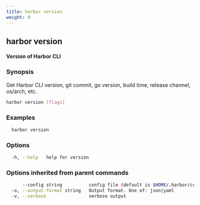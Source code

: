 ```yaml
---
title: harbor version
weight: 0
---
```

## harbor version

#### Version of Harbor CLI

### Synopsis

Get Harbor CLI version, git commit, go version, build time, release channel, os/arch, etc.

```sh
harbor version [flags]
```

### Examples

```sh
  harbor version
```

### Options

```sh
  -h, --help   help for version
```

### Options inherited from parent commands

```sh
      --config string          config file (default is $HOME/.harbor/config.yaml) (default "/home/user/.harbor/config.yaml")
  -o, --output-format string   Output format. One of: json|yaml
  -v, --verbose                verbose output
```


